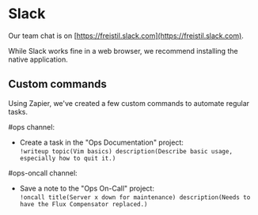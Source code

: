 # Slack

Our team chat is on [https://freistil.slack.com](https://freistil.slack.com).

While Slack works fine in a web browser, we recommend installing the native application.

## Custom commands

Using Zapier, we've created a few custom commands to automate regular tasks.

\#ops channel:

* Create a task in the "Ops Documentation" project:  
`!writeup topic(Vim basics) description(Describe basic usage, especially how to quit it.)`

\#ops-oncall channel:

* Save a note to the "Ops On-Call" project:  
`!oncall title(Server x down for maintenance) description(Needs to have the Flux Compensator replaced.)`